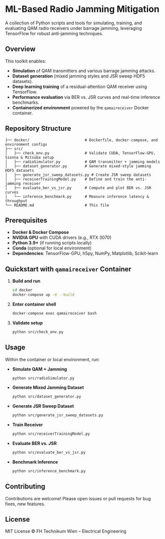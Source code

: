 # ML-Based Radio Jamming Mitigation

A collection of Python scripts and tools for simulating, training, and evaluating QAM radio receivers under barrage
jamming, leveraging TensorFlow for robust anti-jamming techniques.

## Overview

This toolkit enables:

- **Simulation** of QAM transmitters and various barrage jamming attacks.
- **Dataset generation** (mixed jamming styles and JSR sweep HDF5 datasets).
- **Deep learning training** of a residual-attention QAM receiver using TensorFlow.
- **Performance evaluation** via BER vs. JSR curves and real-time inference benchmarks.
- **Containerized environment** powered by the `qamaireceiver` Docker container.

## Repository Structure

```
├── docker/                         # Dockerfile, docker-compose, and environment configs
├── src/
│   ├── check_env.py                # Validate CUDA, TensorFlow-GPU, Sionna & Mitsuba setup
│   ├── radioSimulator.py           # QAM transmitter + jamming models
│   ├── dataset_generator.py        # Generate mixed-style jamming HDF5 datasets
│   ├── generate_jsr_sweep_datasets.py # Create JSR sweep datasets
│   ├── receiverTrainingModel.py    # Define and train the anti-jamming receiver
│   ├── evaluate_ber_vs_jsr.py      # Compute and plot BER vs. JSR curves
│   └── inference_benchmark.py      # Measure inference latency & throughput
└── README.md                       # This file
```

## Prerequisites

- **Docker & Docker Compose**
- **NVIDIA GPU** with CUDA drivers (e.g., RTX 3070)
- **Python 3.9+** (if running scripts locally)
- **Conda** (optional for local environment)
- **Dependencies**: TensorFlow-GPU, h5py, NumPy, Matplotlib, Scikit-learn

## Quickstart with `qamaireceiver` Container

1. **Build and run**
   ```bash
   cd docker
   docker-compose up -d --build
   ```

2. **Enter container shell**
   ```bash
   docker-compose exec qamaireceiver bash
   ```

3. **Validate setup**
   ```bash
   python src/check_env.py
   ```

## Usage

Within the container or local environment, run:

- **Simulate QAM + Jamming**
  ```bash
  python src/radioSimulator.py
  ```

- **Generate Mixed Jamming Dataset**
  ```bash
  python src/dataset_generator.py
  ```

- **Generate JSR Sweep Dataset**
  ```bash
  python src/generate_jsr_sweep_datasets.py
  ```

- **Train Receiver**
  ```bash
  python src/receiverTrainingModel.py
  ```

- **Evaluate BER vs. JSR**
  ```bash
  python src/evaluate_ber_vs_jsr.py
  ```

- **Benchmark Inference**
  ```bash
  python src/inference_benchmark.py
  ```

## Contributing

Contributions are welcome! Please open issues or pull requests for bug fixes, new features.

## License

MIT License © FH Technikum Wien – Electrical Engineering
